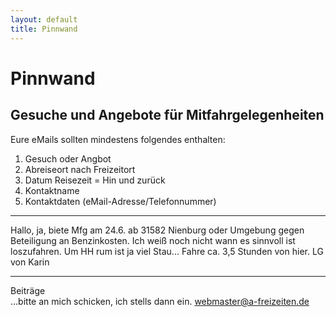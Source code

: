 ```yaml
---
layout: default
title: Pinnwand
---
```

# Pinnwand

## Gesuche und Angebote für Mitfahrgelegenheiten
Eure eMails sollten mindestens folgendes enthalten:
1. Gesuch oder Angbot
2. Abreiseort nach Freizeitort
3. Datum Reisezeit = Hin und zurück
4. Kontaktname 
5. Kontaktdaten (eMail-Adresse/Telefonnummer)

--------------------------------------------------------------------------------

Hallo,
ja, biete Mfg am 24.6. ab 31582 Nienburg oder Umgebung gegen Beteiligung an Benzinkosten. 
Ich weiß noch nicht wann es sinnvoll ist loszufahren. Um HH rum ist ja viel Stau...
Fahre ca. 3,5 Stunden von hier.
LG von Karin

-----------------------------------------------------------------------------------

Beiträge<br>
...bitte an mich schicken, ich stells dann ein.
<webmaster@a-freizeiten.de>





